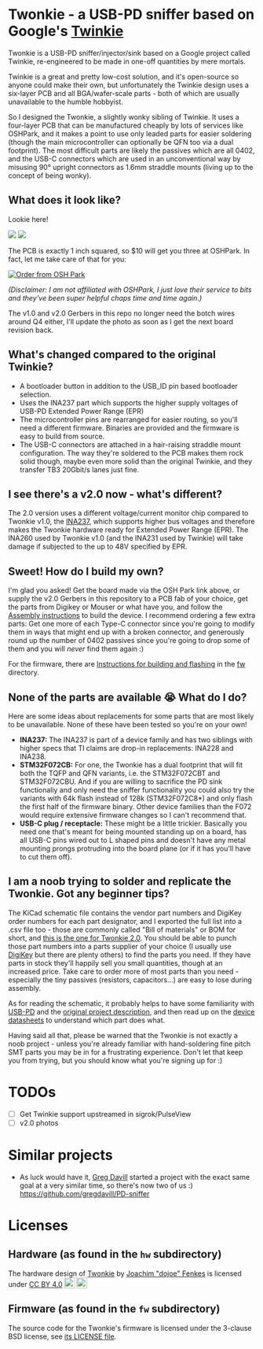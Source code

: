 # Twonkie - a USB-PD sniffer based on Google's [Twinkie](https://www.chromium.org/chromium-os/twinkie)

Twonkie is a USB-PD sniffer/injector/sink based on a Google project called Twinkie, re-engineered to be made in one-off quantities by mere mortals.

Twinkie is a great and pretty low-cost solution, and it's open-source so anyone could make their own, but unfortunately the Twinkie design uses a six-layer PCB and all BGA/wafer-scale parts - both of which are usually unavailable to the humble hobbyist.

So I designed the Twonkie, a slightly wonky sibling of Twinkie. It uses a four-layer PCB that can be manufactured cheaply by lots of services like OSHPark, and it makes a point to use only leaded parts for easier soldering (though the main microcontroller can optionally be QFN too via a dual footprint). The most difficult parts are likely the passives which are all 0402, and the USB-C connectors which are used in an unconventional way by misusing 90° upright connectors as 1.6mm straddle mounts (living up to the concept of being wonky).

## What does it look like?

Lookie here!

![](pic/twonkie-v1.0-front.jpg)
![](pic/twonkie-v1.0-back.jpg)

The PCB is exactly 1 inch squared, so $10 will get you three at OSHPark. In fact, let me take care of that for you:

<a href="https://oshpark.com/shared_projects/VxczZuoj"><img src="https://oshpark.com/packs/media/images/badge-5f4e3bf4bf68f72ff88bd92e0089e9cf.png" alt="Order from OSH Park"></img></a>

_(Disclaimer: I am not affiliated with OSHPark, I just love their service to bits and they've been super helpful chaps time and time again.)_

The v1.0 and v2.0 Gerbers in this repo no longer need the botch wires around Q4 either, I'll update the photo as soon as I get the next board revision back.

## What's changed compared to the original Twinkie?

 * A bootloader button in addition to the USB_ID pin based bootloader selection.
 * Uses the INA237 part which supports the higher supply voltages of USB-PD Extended Power Range (EPR)
 * The microcontroller pins are rearranged for easier routing, so you'll need a different firmware. Binaries are provided and the firmware is easy to build from source.
 * The USB-C connectors are attached in a hair-raising straddle mount configuration. The way they're soldered to the PCB makes them rock solid though, maybe even more solid than the original Twinkie, and they transfer TB3 20Gbit/s lanes just fine.

## I see there's a v2.0 now - what's different?

The 2.0 version uses a different voltage/current monitor chip compared to Twonkie v1.0, the [INA237](ref/ina237.pdf), which supports higher bus voltages and therefore makes the Twonkie hardware ready for Extended Power Range (EPR). The INA260 used by Twonkie v1.0 (and the INA231 used by Twinkie) will take damage if subjected to the up to 48V specified by EPR.

## Sweet! How do I build my own?

I'm glad you asked! Get the board made via the OSH Park link above, or supply the v2.0 Gerbers in this repository to a PCB fab of your choice, get the parts from Digikey or Mouser or what have you, and follow the [Assembly instructions](hw/README.md) to build the device. I recommend ordering a few extra parts: Get one more of each Type-C connector since you're going to modify them in ways that might end up with a broken connector, and generously round up the number of 0402 passives since you're going to drop some of them and you will _never_ find them again :)

For the firmware, there are [Instructions for building and flashing](fw/README.md) in the [fw](fw) directory.

## None of the parts are available 😭 What do I do?

Here are some ideas about replacements for some parts that are most likely to be unavailable. None of these have been tested so you're on your own!

 * **INA237:** The INA237 is part of a device family and has two siblings with higher specs that TI claims are drop-in replacements: INA228 and INA238.
 * **STM32F072CB:** For one, the Twonkie has a dual footprint that will fit both the TQFP and QFN variants, i.e. the STM32F072CBT and STM32F072CBU. And if you are willing to sacrifice the PD sink functionaliy and only need the sniffer functionality you could also try the variants with 64k flash instead of 128k (STM32F072C8*) and only flash the first half of the firmware binary. Other device families than the F072 would require extensive firmware changes so I can't recommend that.
 * **USB-C plug / receptacle:** These might be a little trickier. Basically you need one that's meant for being mounted standing up on a board, has all USB-C pins wired out to L shaped pins and doesn't have any metal mounting prongs protruding into the board plane (or if it has you'll have to cut them off).

## I am a noob trying to solder and replicate the Twonkie. Got any beginner tips?

The KiCad schematic file contains the vendor part numbers and DigiKey order numbers for each part designator, and I exported the full list into a .csv file too - those are commonly called "Bill of materials" or BOM for short, and [this is the one for Twonkie 2.0](hw/v2.0/twonkie.bom.csv). You should be able to punch those part numbers into a parts supplier of your choice (I usually use [DigiKey](https://digikey.com/) but there are plenty others) to find the parts you need. If they have parts in stock they'll happily sell you small quantities, though at an increased price. Take care to order more of most parts than you need - especially the tiny passives (resistors, capacitors...) are easy to lose during assembly.

As for reading the schematic, it probably helps to have some familiarity with [USB-PD](https://www.usb.org/document-library/usb-power-delivery) and the [original project description](https://www.chromium.org/chromium-os/twinkie), and then read up on the [device datasheets](ref/) to understand which part does what.

Having said all that, please be warned that the Twonkie is not exactly a noob project - unless you're already familiar with hand-soldering fine pitch SMT parts you may be in for a frustrating experience. Don't let that keep you from trying, but you should know what you're signing up for :)

# TODOs

 * [ ] Get Twinkie support upstreamed in sigrok/PulseView
 * [ ] v2.0 photos

# Similar projects

 * As luck would have it, [Greg Davill](https://github.com/gregdavill) started a project with the exact same goal at a very similar time, so there's now two of us :) https://github.com/gregdavill/PD-sniffer

# Licenses

## Hardware (as found in the `hw` subdirectory)

<p xmlns:cc="http://creativecommons.org/ns#" xmlns:dct="http://purl.org/dc/terms/">The hardware design of <a property="dct:title" rel="cc:attributionURL" href="https://github.com/dojoe/Twonkie">Twonkie</a> by <a rel="cc:attributionURL dct:creator" property="cc:attributionName" href="https://github.com/dojoe">Joachim "dojoe" Fenkes</a> is licensed under <a href="http://creativecommons.org/licenses/by/4.0/" target="_blank" rel="license noopener noreferrer" style="display:inline-block;">CC BY 4.0<img style="height:22px!important;margin-left:3px;vertical-align:text-bottom;" src="https://mirrors.creativecommons.org/presskit/icons/cc.svg"><img style="height:22px!important;margin-left:3px;vertical-align:text-bottom;" src="https://mirrors.creativecommons.org/presskit/icons/by.svg"></a></p>

## Firmware (as found in the `fw` subdirectory)

The source code for the Twonkie's firmware is licensed under the 3-clause BSD license, see [its LICENSE file](fw/LICENSE).
